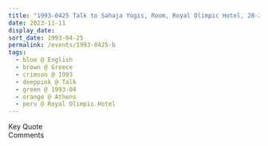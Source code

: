 ```yaml
---
title: "1993-0425 Talk to Sahaja Yogis, Room, Royal Olimpic Hotel, 28-34 Athanasiou Diakou Street, Athens, Greece"
date: 2023-11-11
display_date: 
sort_date: 1993-04-25
permalink: /events/1993-0425-b
tags:
  - blue @ English
  - brown @ Greece
  - crimson @ 1993
  - deeppink @ Talk
  - green @ 1993-04
  - orange @ Athens
  - peru @ Royal Olimpic Hotel
---
```


<wave-list>
  <list-title color="green" width="75">Key Quote</list-title>
  <list-item color="BlanchedAlmond"  width="200"></list-item>
  <list-item color="Lavender"></list-item>
  <list-item color="BlanchedAlmond"></list-item>
</wave-list>

<br>

<wave-list>
  <list-title color="green" width="75">Comments</list-title>
  <list-item color="BlanchedAlmond"  width="200"></list-item>
  <list-item color="Lavender"></list-item>
  <list-item color="BlanchedAlmond"></list-item>
</wave-list>